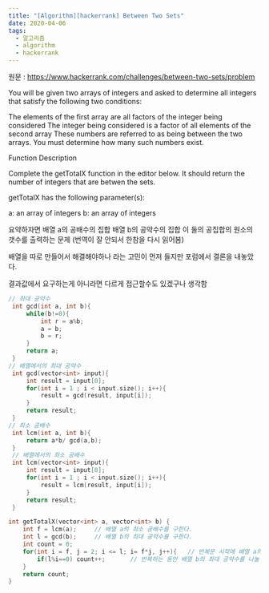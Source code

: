 ```yaml
---
title: "[Algorithm][hackerrank] Between Two Sets"
date: 2020-04-06
tags:
  - 알고리즘
  - algorithm
  - hackerrank
---
```



원문 : https://www.hackerrank.com/challenges/between-two-sets/problem

You will be given two arrays of integers and asked to determine all integers that satisfy the following two conditions:

The elements of the first array are all factors of the integer being considered
The integer being considered is a factor of all elements of the second array
These numbers are referred to as being between the two arrays. You must determine how many such numbers exist.

Function Description

Complete the getTotalX function in the editor below. It should return the number of integers that are betwen the sets.

getTotalX has the following parameter(s):

a: an array of integers
b: an array of integers

요약하자면 배열 a의 공배수의 집합
배열 b의 공약수의 집합
이 둘의 공집합의 원소의 갯수를 출력하는 문제 (번역이 잘 안되서 한참을 다시 읽어봄)

배열을 따로 만들어서 해결해야하나 라는 고민이 먼저 들지만 포럼에서 결론을 내놓았다.

결과값에서 요구하는게 아니라면 다르게 접근할수도 있겠구나 생각함

```c++
// 최대 공약수
 int gcd(int a, int b){
     while(b!=0){
         int r = a%b;
         a = b;
         b = r;
     }
     return a;
 }
// 배열에서의 최대 공약수
 int gcd(vector<int> input){
     int result = input[0];
     for(int i = 1 ; i < input.size(); i++){
         result = gcd(result, input[i]);
     }
     return result;
 }
// 최소 공배수
 int lcm(int a, int b){
     return a*b/ gcd(a,b);
 }
 // 배열에서의 최소 공배수
 int lcm(vector<int> input){
     int result = input[0];
     for(int i = 1 ; i < input.size(); i++){
         result = lcm(result, input[i]);
     }
     return result;
 }

int getTotalX(vector<int> a, vector<int> b) {
    int f = lcm(a);     // 배열 a의 최소 공배수를 구한다.
    int l = gcd(b);     // 배열 b의 최대 공약수를 구한다.
    int count = 0;
    for(int i = f, j = 2; i <= l; i= f*j, j++){   // 반복문 시작에 배열 a의 최소 공배수를 넣고 최소 공배수를 *2, *3 식으로 곱하면서 배열 b의 최대 공약수에 도달할때까지 반복
        if(l%i==0) count++;       // 반복하는 동안 배열 b의 최대 공약수를 나눌 수 있으면 카운트
    }
    return count;
}
```
